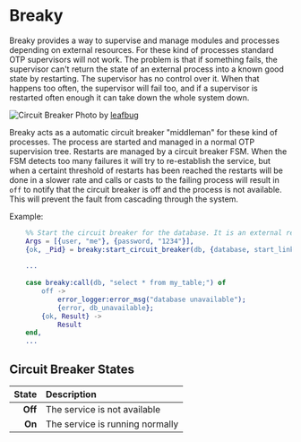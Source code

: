 # Breaky

Breaky provides a way to supervise and manage modules and processes depending on external
resources. For these kind of processes standard OTP supervisors will not work. The problem 
is that if something fails, the supervisor can't return the state of an external process 
into a known good state by restarting. The supervisor has no control over it. When that happens 
too often, the supervisor will fail too, and if a supervisor is restarted often enough it 
can take down the whole system down.

![Circuit Breaker](doc/circuit-breaker.jpg "Circuit Breaker")
Photo by [leafbug](http://www.flickr.com/photos/leafbug/) 

Breaky acts as a automatic circuit breaker "middleman" for these kind of processes. The 
process are started and managed in a normal OTP supervision tree. Restarts are managed 
by a circuit breaker FSM. When the FSM detects too many failures it will try to re-establish
the service, but when a certaint threshold of restarts has been reached the restarts will be 
done in a slower rate and calls or casts to the failing process will result in ```off``` to notify 
that the circuit breaker is off and the process is not available. This will prevent the fault 
from cascading through the system.

Example:

```erlang
    %% Start the circuit breaker for the database. It is an external resource.
    Args = [{user, "me"}, {password, "1234"}],
    {ok, _Pid} = breaky:start_circuit_breaker(db, {database, start_link, Args}),
 
    ...
    
    case breaky:call(db, "select * from my_table;") of
        off ->
            error_logger:error_msg("database unavailable"); 
            {error, db_unavailable};
        {ok, Result} ->
            Result
    end,
    ...
```

## Circuit Breaker States

| State |  Description |
| -----: | :------- |
| **Off** | The service is not available |
| **On** | The service is running normally |

